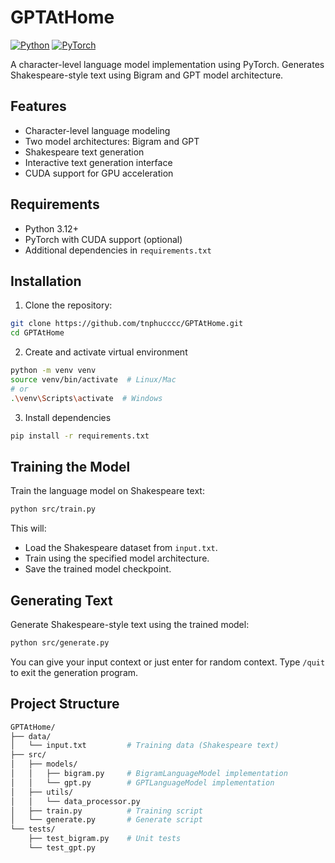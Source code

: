 # GPTAtHome

[![Python](https://img.shields.io/badge/python-3.12+-blue.svg)](https://www.python.org/downloads/)
[![PyTorch](https://img.shields.io/badge/pytorch-2.0+-orange.svg)](https://pytorch.org/)

A character-level language model implementation using PyTorch. Generates Shakespeare-style text using Bigram and GPT model architecture.

## Features

- Character-level language modeling
- Two model architectures: Bigram and GPT
- Shakespeare text generation
- Interactive text generation interface
- CUDA support for GPU acceleration

## Requirements

- Python 3.12+
- PyTorch with CUDA support (optional)
- Additional dependencies in `requirements.txt`

## Installation

1. Clone the repository:
```bash
git clone https://github.com/tnphucccc/GPTAtHome.git
cd GPTAtHome
```

2. Create and activate virtual environment
```bash
python -m venv venv
source venv/bin/activate  # Linux/Mac
# or
.\venv\Scripts\activate  # Windows
```

3. Install dependencies
```bash
pip install -r requirements.txt
```

## Training the Model
Train the language model on Shakespeare text:
```bash
python src/train.py
```
This will:
- Load the Shakespeare dataset from `input.txt`.
- Train using the specified model architecture.
- Save the trained model checkpoint.

## Generating Text
Generate Shakespeare-style text using the trained model:
```bash
python src/generate.py
```
You can give your input context or just enter for random context.
Type `/quit` to exit the generation program.

## Project Structure

```bash
GPTAtHome/
├── data/
│   └── input.txt         # Training data (Shakespeare text)
├── src/
│   ├── models/
│   │   ├── bigram.py     # BigramLanguageModel implementation
│   │   └── gpt.py        # GPTLanguageModel implementation           
│   ├── utils/
│   │   └── data_processor.py
│   ├── train.py          # Training script
│   └── generate.py       # Generate script  
└── tests/
    ├── test_bigram.py    # Unit tests
    └── test_gpt.py
```
